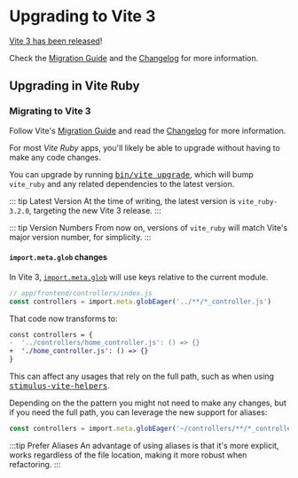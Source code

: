 [upgrade]: https://vite-ruby.netlify.app/guide/development.html#cli-commands-%E2%8C%A8%EF%B8%8F
[Migration Guide]: https://vitejs.dev/guide/migration.html
[Changelog]: https://github.com/vitejs/vite/blob/main/packages/vite/CHANGELOG.md#300-2022-07-13
[stimulus-vite-helpers]: https://github.com/ElMassimo/stimulus-vite-helpers

# Upgrading to Vite 3

[Vite 3 has been released](https://vitejs.dev/blog/announcing-vite3.html)!

Check the [Migration Guide] and the [Changelog] for more information.

## Upgrading in Vite Ruby

### Migrating to Vite 3

Follow Vite's [Migration Guide] and read the [Changelog] for more information.

For most _Vite Ruby_ apps, you'll likely be able to upgrade without having to make any code changes.

You can upgrade by running <kbd>[bin/vite upgrade][upgrade]</kbd>, which will bump `vite_ruby` and any related dependencies to the latest version.

::: tip Latest Version
At the time of writing, the latest version is `vite_ruby-3.2.0`, targeting the new Vite 3 release.
:::

::: tip Version Numbers
From now on, versions of `vite_ruby` will match Vite's major version number, for simplicity.
:::

#### `import.meta.glob` changes

In Vite 3, [`import.meta.glob`](https://vitejs.dev/guide/migration.html#import-meta-glob) will use keys relative to the current module.

```ts
// app/frontend/controllers/index.js
const controllers = import.meta.globEager('../**/*_controller.js')
```

That code now transforms to:

```diff
const controllers = {
-  '../controllers/home_controller.js': () => {}
+  './home_controller.js': () => {}
}
```

This can affect any usages that rely on the full path, such as when using <kbd>[stimulus-vite-helpers]</kbd>.

Depending on the the pattern you might not need to make any changes, but if you
need the full path, you can leverage the new support for aliases:

```ts
const controllers = import.meta.globEager('~/controllers/**/*_controller.js')
```

:::tip Prefer Aliases
An advantage of using aliases is that it's more explicit, works regardless of
the file location, making it more robust when refactoring.
:::
